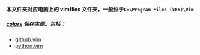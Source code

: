 #### 本文件夹对应电脑上的 vimfiles 文件夹，一般位于`C:\Program Files (x86)\Vim`<br />

##### [colors](https://github.com/Just4Learning/PrSetting/tree/master/GVim/vimfiles/colors) 保存主题。包括：<br />
* [github.vim](https://github.com/Just4Learning/PrSetting/blob/master/GVim/vimfiles/colors/github.vim)<br />
* [python.vim](https://github.com/Just4Learning/PrSetting/blob/master/GVim/vimfiles/colors/python.vim)<br />

